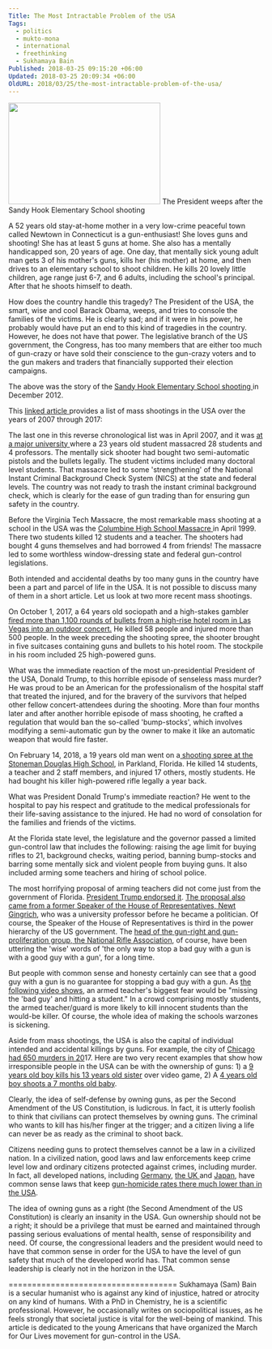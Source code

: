 ```yaml
---
Title: The Most Intractable Problem of the USA
Tags:
  - politics
  - mukto-mona
  - international
  - freethinking
  - Sukhamaya Bain
Published: 2018-03-25 09:15:20 +06:00
Updated: 2018-03-25 20:09:34 +06:00
OldURL: 2018/03/25/the-most-intractable-problem-of-the-usa/
---
```


<a href="https://enblog.muktomona.com/2018/03/25/the-most-intractable-problem-of-the-usa/obama_sandy_hook/" rel="attachment wp-att-8744"><img src="/wp-content/uploads/2018/03/Obama_Sandy_Hook-300x200.jpg" alt="" width="300" height="200" class="alignnone size-medium wp-image-8744" /></a>
The President weeps after the Sandy Hook Elementary School shooting

A 52 years old stay-at-home mother in a very low-crime peaceful town called Newtown in Connecticut is a gun-enthusiast! She loves guns and shooting! She has at least 5 guns at home. She also has a mentally handicapped son, 20 years of age. One day, that mentally sick young adult man gets 3 of his mother's guns, kills her (his mother) at home, and then drives to an elementary school to shoot children. He kills 20 lovely little children, age range just 6-7, and 6 adults, including the school's principal. After that he shoots himself to death.

How does the country handle this tragedy? The President of the USA, the smart, wise and cool Barack Obama, weeps, and tries to console the families of the victims. He is clearly sad; and if it were in his power, he probably would have put an end to this kind of tragedies in the country. However, he does not have that power. The legislative branch of the US government, the Congress, has too many members that are either too much of gun-crazy or have sold their conscience to the gun-crazy voters and to the gun makers and traders that financially supported their election campaigns.

The above was the story of the <a href="https://www.washingtonpost.com/politics/sandy-hook-elementary-school-shooting-leaves-students-staff-dead/2012/12/14/24334570-461e-11e2-8e70-e1993528222d_story.html?utm_term=.f4e30e9c006c">Sandy Hook Elementary School shooting </a>in December 2012.

This <a href="https://www.nytimes.com/interactive/2016/us/mass-shootings-timeline.html">linked article </a>provides a list of mass shootings in the USA over the years of 2007 through 2017: 

The last one in this reverse chronological list was in April 2007, and it was <a href="https://www.npr.org/2007/04/18/9618673/remembering-virginia-techs-shooting-victims">at a major university </a>where a 23 years old student massacred 28 students and 4 professors. The mentally sick shooter had bought two semi-automatic pistols and the bullets legally. The student victims included many doctoral level students. That massacre led to some 'strengthening' of the National Instant Criminal Background Check System (NICS) at the state and federal levels. The country was not ready to trash the instant criminal background check, which is clearly for the ease of gun trading than for ensuring gun safety in the country.

Before the Virginia Tech Massacre, the most remarkable mass shooting at a school in the USA was the <a href="https://www.history.com/topics/columbine-high-school-shootings">Columbine High School Massacre </a>in April 1999. There two students killed 12 students and a teacher. The shooters had bought 4 guns themselves and had borrowed 4 from friends! The massacre led to some worthless window-dressing state and federal gun-control legislations.

Both intended and accidental deaths by too many guns in the country have been a part and parcel of life in the USA. It is not possible to discuss many of them in a short article. Let us look at two more recent mass shootings.

On October 1, 2017, a 64 years old sociopath and a high-stakes gambler <a href="https://www.cbsnews.com/feature/las-vegas-shooting/">fired more than 1,100 rounds of bullets from a high-rise hotel room in Las Vegas into an outdoor concert.</a> He killed 58 people and injured more than 500 people. In the week preceding the shooting spree, the shooter brought in five suitcases containing guns and bullets to his hotel room. The stockpile in his room included 25 high-powered guns.

What was the immediate reaction of the most un-presidential President of the USA, Donald Trump, to this horrible episode of senseless mass murder? He was proud to be an American for the professionalism of the hospital staff that treated the injured, and for the bravery of the survivors that helped other fellow concert-attendees during the shooting. More than four months later and after another horrible episode of mass shooting, he crafted a regulation that would ban the so-called 'bump-stocks', which involves modifying a semi-automatic gun by the owner to make it like an automatic weapon that would fire faster.

On February 14, 2018, a 19 years old man went on a<a href="https://www.cbsnews.com/feature/parkland-florida-school-shooting/"> shooting spree at the Stoneman Douglas High School</a>, in Parkland, Florida. He killed 14 students, a teacher and 2 staff members, and injured 17 others, mostly students. He had bought his killer high-powered rifle legally a year back.

What was President Donald Trump's immediate reaction? He went to the hospital to pay his respect and gratitude to the medical professionals for their life-saving assistance to the injured. He had no word of consolation for the families and friends of the victims.

At the Florida state level, the legislature and the governor passed a limited gun-control law that includes the following: raising the age limit for buying rifles to 21, background checks, waiting period, banning bump-stocks and barring some mentally sick and violent people from buying guns. It also included arming some teachers and hiring of school police.

The most horrifying proposal of arming teachers did not come just from the government of Florida. <a href="https://www.bbc.com/news/world-us-canada-43149694">President Trump endorsed it</a>. <a href="https://twitter.com/foxandfriends/status/965965538286383104">The proposal also came from a former Speaker of the House of Representatives, Newt Gingrich</a>, who was a university professor before he became a politician. Of course, the Speaker of the House of Representatives is third in the power hierarchy of the US government. The <a href="https://abcnews.go.com/US/breaking-nra-backed-theory-good-guy-gun-stops/story?id=53360480">head of the gun-right and gun-proliferation group, the National Rifle Association</a>, of course, have been uttering the 'wise' words of 'the only way to stop a bad guy with a gun is with a good guy with a gun', for a long time.

But people with common sense and honesty certainly can see that a good guy with a gun is no guarantee for stopping a bad guy with a gun. As <a href="https://www.bbc.com/news/av/world-us-canada-43172779/armed-teacher-s-fear-missing-and-hitting-a-student">the following video shows</a>, an armed teacher's biggest fear would be "missing the 'bad guy' and hitting a student." In a crowd comprising mostly students, the armed teacher/guard is more likely to kill innocent students than the would-be killer. Of course, the whole idea of making the schools warzones is sickening.

Aside from mass shootings, the USA is also the capital of individual intended and accidental killings by guns. For example, the city of <a href="https://www.cnn.com/2018/01/01/us/chicago-murders-2017-statistics/index.html">Chicago had 650 murders in 20</a>17. Here are two very recent examples that show how irresponsible people in the USA can be with the ownership of guns: 1) a <a href="https://www.bbc.com/news/world-us-canada-43455550">9 years old boy kills his 13 years old sister</a> over video game, 2) A <a href="https://www.newsweek.com/texas-4-year-old-shoots-7-month-old-baby-apparent-accident-858155">4 years old boy shoots a 7 months old baby</a>.

Clearly, the idea of self-defense by owning guns, as per the Second Amendment of the US Constitution, is ludicrous. In fact, it is utterly foolish to think that civilians can protect themselves by owning guns. The criminal who wants to kill has his/her finger at the trigger; and a citizen living a life can never be as ready as the criminal to shoot back.

Citizens needing guns to protect themselves cannot be a law in a civilized nation. In a civilized nation, good laws and law enforcements keep crime level low and ordinary citizens protected against crimes, including murder. In fact, all developed nations, including <a href="https://www.thelocal.de/20160616/five-things-to-know-about-guns-in-germany-us-gun-control-laws">Germany</a>, <a href="https://www.bbc.com/news/10220974">the UK </a>and <a href="https://www.bbc.com/news/magazine-38365729">Japan</a>, have common sense laws that keep <a href="https://www.cbsnews.com/news/how-u-s-gun-deaths-compare-to-other-countries/">gun-homicide rates there much lower than in the USA</a>.

The idea of owning guns as a right (the Second Amendment of the US Constitution) is clearly an insanity in the USA. Gun ownership should not be a right; it should be a privilege that must be earned and maintained through passing serious evaluations of mental health, sense of responsibility and need. Of course, the congressional leaders and the president would need to have that common sense in order for the USA to have the level of gun safety that much of the developed world has. That common sense leadership is clearly not in the horizon in the USA.

====================================
Sukhamaya (Sam) Bain is a secular humanist who is against any kind of injustice, hatred or atrocity on any kind of humans. With a PhD in Chemistry, he is a scientific professional. However, he occasionally writes on sociopolitical issues, as he feels strongly that societal justice is vital for the well-being of mankind. This article is dedicated to the young Americans that have organized the March for Our Lives movement for gun-control in the USA.

